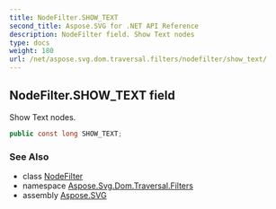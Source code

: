 ```yaml
---
title: NodeFilter.SHOW_TEXT
second_title: Aspose.SVG for .NET API Reference
description: NodeFilter field. Show Text nodes
type: docs
weight: 180
url: /net/aspose.svg.dom.traversal.filters/nodefilter/show_text/
---
```

## NodeFilter.SHOW_TEXT field

Show Text nodes.

```csharp
public const long SHOW_TEXT;
```

### See Also

* class [NodeFilter](../)
* namespace [Aspose.Svg.Dom.Traversal.Filters](../../nodefilter/)
* assembly [Aspose.SVG](../../../)
